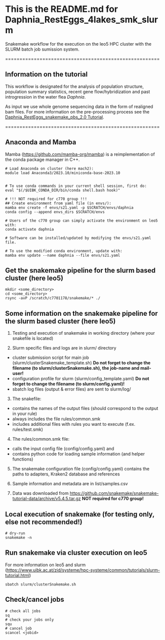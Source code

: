 # This is the README.md for Daphnia_RestEggs_4lakes_smk_slurm

Snakemake workflow for the execution on the leo5 HPC cluster with the SLURM batch job sumission system. 


======================================================

## Information on the tutorial

This workflow is designated for the analysis of population structure, population summary statistics, recent gene flow/hybridization and past introgression in the water flea *Daphnia*.

As input we use whole genome sequencing data in the form of realigned bam files. For more information on the pre-processing process see  the [Daphnia_RestEggs_snakemake_pbs_2.0 Tutorial](https://github.com/tholtzem/Daphnia_RestEggs_snakemake_pbs_2.0/tree/master).

======================================================


## Anaconda and Mamba


Mamba (https://github.com/mamba-org/mamba) is a reimplementation of the conda package manager in C++.

```
# Load Anaconda on cluster (here mach2):
module load Anaconda3/2023.10/miniconda-base-2023.10
 

# To use conda commands in your current shell session, first do:
eval "$(/$UIBK_CONDA_DIR/bin/conda shell.bash hook)"

# !!! NOT required for c770 group !!! 
## Create environment from yaml file (in envs/):
mamba env create -f envs/s21.yaml -p $SCRATCH/envs/daphnia
conda config --append envs_dirs $SCRATCH/envs

# Users of the c770 group can simply activate the environment on leo5 with:
conda activate daphnia

# Software can be installed/updated by modifying the envs/s21.yaml file.

# To use the modified conda environment, update with:
mamba env update --name daphnia --file envs/s21.yaml

```

## Get the snakemake pipeline for the slurm based cluster (here leo5)

```
mkdir <some_directory>
cd <some_directory>
rsync -avP /scratch/c7701178/snakemake/* ./

```


## Some information on the snakemake pipeline for the slurm based cluster (here leo5)

1. Testing and execution of snakemake in working directory (where your snakefile is located)

2. Slurm specific files and logs are in slurm/ directory
* cluster submission script for main job (slurm/clusterSnakemake_template.sh) **Do not forget to change the filename (to slurm/clusterSnakemake.sh), the job-name and mail-user!**
* configuration profile for slurm (slurm/config_template.yaml) **Do not forget to change the filename (to slurm/config.yaml)!**
* sbatch log files (output & error files) are sent to slurm/log/

3. The snakefile:
* contains the names of the output files (should correspond to the output in your rule)
* always includes the file rules/common.smk
* includes additional files with rules you want to execute (f.ex. rules/test.smk)

4. The rules/common.smk file:
* calls the input config file (config/config.yaml) and 
* contains python code for loading sample information (and helper functions)

5. The snakemake configuration file (config/config.yaml) contains the paths to adapters, Kraken2 database and references 

6. Sample information and metadata are in list/samples.csv

7. Data was downloaded from https://github.com/snakemake/snakemake-tutorial-data/archive/v5.4.5.tar.gz **NOT required for c770 group!**

## Local execution of snakemake (for testing only, else not recommended!)

```
# dry-run
snakemake -n

```

## Run snakemake via cluster execution on leo5

For more information on leo5 and slurm (https://www.uibk.ac.at/zid/systeme/hpc-systeme/common/tutorials/slurm-tutorial.html)

```
sbatch slurm/clusterSnakemake.sh

```

## Check/cancel jobs

```
# check all jobs
sq
# check your jobs only
squ
# cancel job
scancel <jobid>
```

